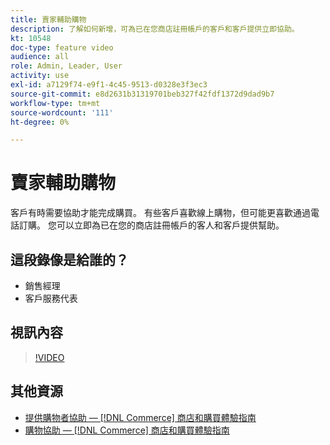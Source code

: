 ```yaml
---
title: 賣家輔助購物
description: 了解如何新增，可為已在您商店註冊帳戶的客戶和客戶提供立即協助。
kt: 10548
doc-type: feature video
audience: all
role: Admin, Leader, User
activity: use
exl-id: a7129f74-e9f1-4c45-9513-d0328e3f3ec3
source-git-commit: e8d2631b31319701beb327f42fdf1372d9dad9b7
workflow-type: tm+mt
source-wordcount: '111'
ht-degree: 0%

---
```


# 賣家輔助購物

客戶有時需要協助才能完成購買。 有些客戶喜歡線上購物，但可能更喜歡通過電話訂購。 您可以立即為已在您的商店註冊帳戶的客人和客戶提供幫助。

## 這段錄像是給誰的？

- 銷售經理
- 客戶服務代表

## 視訊內容

>[!VIDEO](https://video.tv.adobe.com/v/343662?quality=12&learn=on)

## 其他資源

- [提供購物者協助 —  [!DNL Commerce] 商店和購買體驗指南](https://experienceleague.adobe.com/docs/commerce-admin/customers/customer-accounts/manage/login-as-customer.html)
- [購物協助 —  [!DNL Commerce] 商店和購買體驗指南](https://experienceleague.adobe.com/docs/commerce-admin/stores-sales/introduction.html#shopping-assistance)
